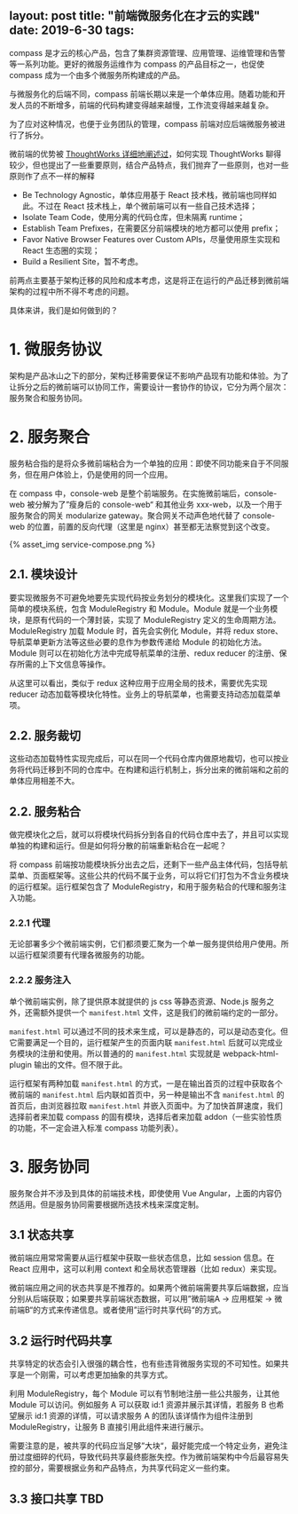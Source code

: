 layout: post
title: "前端微服务化在才云的实践"
date: 2019-6-30
tags:
---

compass 是才云的核心产品，包含了集群资源管理、应用管理、运维管理和告警等一系列功能。更好的微服务运维作为 compass 的产品目标之一，也促使 compass 成为一个由多个微服务所构建成的产品。

与微服务化的后端不同，compass 前端长期以来是一个单体应用。随着功能和开发人员的不断增多，前端的代码构建变得越来越慢，工作流变得越来越复杂。

<!--more-->

为了应对这种情况，也便于业务团队的管理，compass 前端对应后端微服务被进行了拆分。

微前端的优势被 [ThoughtWorks 详细地阐述过](https://insights.thoughtworks.cn/micro-frontends-1/)，如何实现 ThoughtWorks 聊得较少，但也提出了一些重要原则，结合产品特点，我们抛弃了一些原则，也对一些原则作了点不一样的解释


- Be Technology Agnostic，单体应用基于 React 技术栈，微前端也同样如此。不过在 React 技术栈上，单个微前端可以有一些自己技术选择；
- Isolate Team Code，使用分离的代码仓库，但未隔离 runtime；
- Establish Team Prefixes，在需要区分前端模块的地方都可以使用 prefix；
- Favor Native Browser Features over Custom APIs，尽量使用原生实现和 React 生态圈的实现；
- Build a Resilient Site，暂不考虑。

前两点主要基于架构迁移的风险和成本考虑，这是将正在运行的产品迁移到微前端架构的过程中所不得不考虑的问题。

具体来讲，我们是如何做到的？

# 1. 微服务协议

架构是产品冰山之下的部分，架构迁移需要保证不影响产品现有功能和体验。为了让拆分之后的微前端可以协同工作，需要设计一套协作的协议，它分为两个层次：服务聚合和服务协同。

# 2. 服务聚合

服务粘合指的是将众多微前端粘合为一个单独的应用：即使不同功能来自于不同服务，但在用户体验上，仍是使用的同一个应用。

在 compass 中，console-web 是整个前端服务。在实施微前端后，console-web 被分解为了”瘦身后的 console-web“ 和其他业务 xxx-web，以及一个用于服务聚合的网关 modularize gateway。聚合网关不动声色地代替了 console-web 的位置，前置的反向代理（这里是 nginx）甚至都无法察觉到这个改变。

{% asset_img service-compose.png %}

## 2.1. 模块设计

要实现微服务不可避免地要先实现代码按业务划分的模块化。这里我们实现了一个简单的模块系统，包含 ModuleRegistry 和 Module。Module 就是一个业务模块，是原有代码的一个薄封装，实现了 ModuleRegistry 定义的生命周期方法。ModuleRegistry 加载 Module 时，首先会实例化 Module，并将 redux store、导航菜单更新方法等这些必要的息作为参数传递给 Module 的初始化方法。Module 则可以在初始化方法中完成导航菜单的注册、redux reducer 的注册、保存所需的上下文信息等操作。

从这里可以看出，类似于 redux 这种应用于应用全局的技术，需要优先实现 reducer 动态加载等模块化特性。业务上的导航菜单，也需要支持动态加载菜单项。

## 2.2. 服务裁切

这些动态加载特性实现完成后，可以在同一个代码仓库内做原地裁切，也可以按业务将代码迁移到不同的仓库中。在构建和运行机制上，拆分出来的微前端和之前的单体应用相差不大。

## 2.2. 服务粘合

做完模块化之后，就可以将模块代码拆分到各自的代码仓库中去了，并且可以实现单独的构建和运行。但是如何将分散的前端重新粘合在一起呢？

将 compass 前端按功能模块拆分出去之后，还剩下一些产品主体代码，包括导航菜单、页面框架等。这些公共的代码不属于业务，可以将它们打包为不含业务模块的运行框架。运行框架包含了 ModuleRegistry，和用于服务粘合的代理和服务注入功能。

### 2.2.1 代理

无论部署多少个微前端实例，它们都须要汇聚为一个单一服务提供给用户使用。所以运行框架须要有代理各微服务的功能。

### 2.2.2 服务注入

单个微前端实例，除了提供原本就提供的 js css 等静态资源、Node.js 服务之外，还需额外提供一个 `manifest.html` 文件，这是我们的微前端约定的一部分。

`manifest.html` 可以通过不同的技术来生成，可以是静态的，可以是动态变化。但它需要满足一个目的，运行框架产生的页面内联 `manifest.html` 后就可以完成业务模块的注册和使用。所以普通的的 `manifest.html` 实现就是 webpack-html-plugin 输出的文件。但不限于此。

运行框架有两种加载 `manifest.html` 的方式，一是在输出首页的过程中获取各个微前端的 `manifest.html` 后内联如首页中，另一种是输出不含 `manifest.html` 的首页后，由浏览器拉取 `manifest.html` 并嵌入页面中。为了加快首屏速度，我们选择前者来加载 compass 的固有模块，选择后者来加载 addon（一些实验性质的功能，不一定会进入标准 compass 功能列表）。

# 3. 服务协同

服务聚合并不涉及到具体的前端技术栈，即使使用 Vue Angular，上面的内容仍然适用。但是服务协同需要根据所选技术栈来深度定制。

## 3.1 状态共享

微前端应用常常需要从运行框架中获取一些状态信息，比如 session 信息。在 React 应用中，这可以利用 context 和全局状态管理器（比如 redux）来实现。

微前端应用之间的状态共享是不推荐的。如果两个微前端需要共享后端数据，应当分别从后端获取；如果要共享前端状态数据，可以用”微前端A -> 应用框架 -> 微前端B“的方式来传递信息。或者使用”运行时共享代码“的方式。

## 3.2 运行时代码共享

共享特定的状态会引入很强的耦合性，也有些违背微服务实现的不可知性。如果共享是一个刚需，可以考虑更加抽象的共享方式。

利用 ModuleRegistry，每个 Module 可以有节制地注册一些公共服务，让其他 Module 可以访问。例如服务 A 可以获取 id:1 资源并展示其详情，若服务 B 也希望展示 id:1 资源的详情，可以请求服务 A 的团队该详情作为组件注册到 ModuleRegistry，让服务 B 直接引用此组件来进行展示。

需要注意的是，被共享的代码应当足够”大块“，最好能完成一个特定业务，避免注册过度细碎的代码，导致代码共享最终膨胀失控。作为微前端架构中今后最容易失控的部分，需要根据业务和产品特点，为共享代码定义一些约束。

## 3.3 接口共享 TBD

